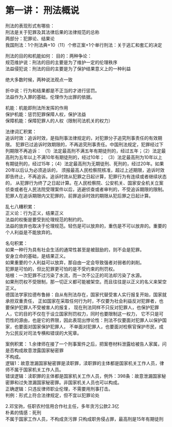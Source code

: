 # 第一讲： 刑法概说
刑法的表现形式有哪些：  
刑法是关于犯罪及其法律后果的法律规范的总称  
两部分：犯罪论、结果论  
我国刑法：1个刑法典+10（11）个修正案+1个单行刑法：关于逃汇和套汇的决定

刑法的目的和机能如何： 
目的：两种争论：  
规范维护说：刑法的目的主要是为了维护一定的伦理秩序  
法益侵犯说：刑法的目的主要是为了保护结果意义上的一种利益  

绝大多数时候，两种说法观点一致

折中说：行为和结果都是不正当的才进行惩罚。  
法益作为入罪的基础，伦理作为出罪的依据。  

机能：机能即刑法所发挥的作用  
保护机能：惩罚犯罪保障人权，保护法益  
保障机能：保障犯罪人的人权（限制司法机关的权力）  

法律词汇积累：  
追诉时效：追诉时效，是指刑事法律规定的，对犯罪分子追究刑事责任的有效期限。
犯罪已过追诉时效期限的，不再追究刑事责任。中国刑法规定，犯罪经过下列期限不再追诉：
（1）法定最高刑不满五年有期徒刑的，经过五年；（2）法定最高刑为五年以上不满10年有期徒刑的，经过10年；
（3）法定最高刑为10年以上有期徒刑的，经过15年；（4）法定最高刑为无期徒刑、死刑的，经过20年。如果20年以后认为必须追诉的，
须报最高人民检察院核准，超过上述期限，追诉时效即告终止，不再追诉。追诉时效从犯罪之日起计算，犯罪行为有连续或者继续状态的，
从犯罪行为终了之日起计算。在人民检察院、公安机关、国家安全机关立案侦查或者在人民法院受理案件以后，逃避侦查或者审判的，不受追诉期限的限制。
犯罪人在追诉期限内又犯罪的，前罪追诉时效的期限从犯后罪之日起计算。  

乱七八糟积累：  
正义论：行为正义，结果正义  
法益的权衡是要受到伦理规范的制约的。  
法益的放弃也取决于伦理规范。轻伤是可以放弃的，重伤是不可以放弃的。重要的个人利益是不能放弃的。  


名句积累：  
如果一种行为具有社会生活的通常性甚至是被鼓励的，则不会是犯罪。  
安身立命的基础，是结果正义。  
如果重要的个人利益可以放弃，那自由一定会导致强者对弱者的剥削。  
犯罪是可怕的，但比犯罪更可怕的是不受约束的刑罚权。  
培根：一次犯罪不过污染了水流，而一次不公正的司法却污染了水源。  
如果刑罚权不受限制，那一切正义都可能被架空。而且往往是以正义的名义来架空正义。  
德国法学家拉德布鲁赫：自从有刑法存在，国家代替受害人实行报复开始，国家就承担双重责任，
正如国家在采取任何行为时，不仅要为社会利益反对犯罪者，也要保护犯罪人不受被害人的报复，
现在刑法同样不只反对犯罪人，也保护犯罪人，它的目的不仅在于设立国家刑罚权力，同时也要限制这一权力，
它不只是可罚性的源由，也是它的界限，因此表现出悖论性：刑法不仅要面对犯罪人以保护国家，也要面对国家保护犯罪人，
不单面对犯罪人，也要面对检察官保护市民，成为公民反对司法专横和错误的大宪章。  


案例积累：
1.余律师在接了一个刑事案件之后，把案卷材料泄露给被告人家属，问是否构成故意泄露国家秘密罪  
不构成。  
逻辑1：故意泄漏国家秘密罪是渎职罪，渎职罪的主体都是国家机关工作人员，律师不属于国家机关工作人员。  
错误逻辑：渎职罪的主体都是国家机关工作人员，例外：398条：故意泄漏国家秘密罪和过失泄漏国家秘密罪。非国家机关人员也可以构成。  
正确逻辑：只违反律师职业伦理，不需要用刑事打击。  
判例：形式上符合法律规定，但不宜以犯罪论处  


2.邓宝驹，任职农村信用合作社主任，多年贪污公款2.3亿  
朴素的情感：死刑  
不属于国家工作人员，不构成贪污罪
只构成职务侵占罪，最高刑是15年有期徒刑
